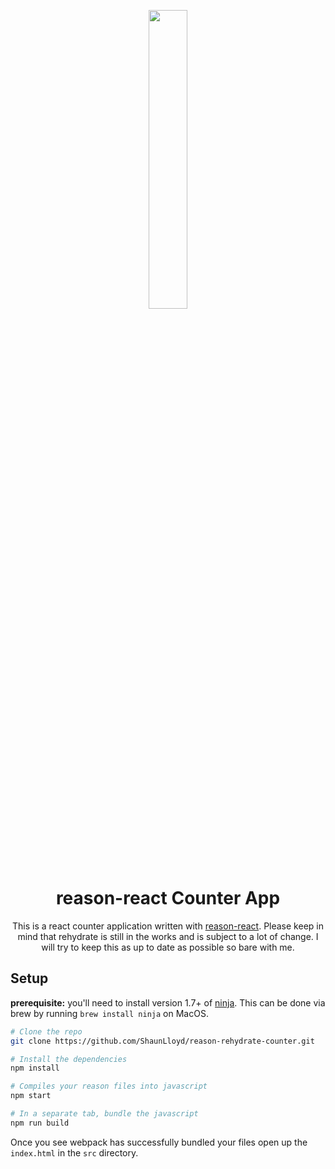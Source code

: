 <p align="center">
  <img src="http://i.imgur.com/49C0QB7.png" width="35%"/>
</p>
<h1 align="center">
  reason-react Counter App
</h1>

<p align="center">
This is a react counter application written with <a href="https://github.com/reasonml/rehydrate">reason-react</a>.
Please keep in mind that rehydrate is still in the works and is subject to a lot of change. I will try to keep this as up to date as possible so bare with me.
</p>

## Setup

**prerequisite:** you'll need to install version 1.7+ of [ninja](https://ninja-build.org/).
This can be done via brew by running `brew install ninja` on MacOS.

```sh
# Clone the repo
git clone https://github.com/ShaunLloyd/reason-rehydrate-counter.git

# Install the dependencies
npm install

# Compiles your reason files into javascript
npm start

# In a separate tab, bundle the javascript
npm run build
```

Once you see webpack has successfully bundled your files open up the `index.html` in the `src` directory.

